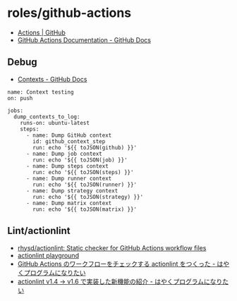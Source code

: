 # roles/github-actions
- [Actions | GitHub](https://github.co.jp/features/actions)
- [GitHub Actions Documentation - GitHub Docs](https://docs.github.com/en/actions)



## Debug
- [Contexts - GitHub Docs](https://docs.github.com/en/actions/learn-github-actions/contexts#example-printing-context-information-to-the-log)

```
name: Context testing
on: push

jobs:
  dump_contexts_to_log:
    runs-on: ubuntu-latest
    steps:
      - name: Dump GitHub context
        id: github_context_step
        run: echo '${{ toJSON(github) }}'
      - name: Dump job context
        run: echo '${{ toJSON(job) }}'
      - name: Dump steps context
        run: echo '${{ toJSON(steps) }}'
      - name: Dump runner context
        run: echo '${{ toJSON(runner) }}'
      - name: Dump strategy context
        run: echo '${{ toJSON(strategy) }}'
      - name: Dump matrix context
        run: echo '${{ toJSON(matrix) }}'
```



## Lint/actionlint
- [rhysd/actionlint: Static checker for GitHub Actions workflow files](https://github.com/rhysd/actionlint)
- [actionlint playground](https://rhysd.github.io/actionlint/)
- [GitHub Actions のワークフローをチェックする actionlint をつくった - はやくプログラムになりたい](https://rhysd.hatenablog.com/entry/2021/07/11/214313)
- [actionlint v1.4 → v1.6 で実装した新機能の紹介 - はやくプログラムになりたい](https://rhysd.hatenablog.com/entry/2021/08/11/221044)


